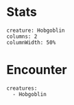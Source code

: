 
# Stats
```statblock
creature: Hobgoblin
columns: 2
columnWidth: 50%
```


# Encounter
```encounter
creatures:
  - Hobgoblin
```
